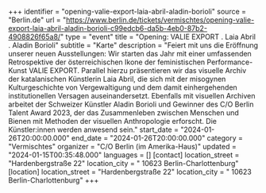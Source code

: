 +++
identifier = "opening-valie-export-laia-abril-aladin-borioli"
source = "Berlin.de"
url = "https://www.berlin.de/tickets/vermischtes/opening-valie-export-laia-abril-aladin-borioli-c99edcb6-da5b-4eb0-87b2-4908826f65a8/"
type = "event"
title = "Opening: VALIE EXPORT . Laia Abril . Aladin Borioli"
subtitle = "Karte"
description = "Feiert mit uns die Eröffnung unserer neuen Ausstellungen: Wir starten das Jahr mit einer umfassenden Retrospektive der österreichischen Ikone der feministischen Performance-Kunst VALIE EXPORT. Parallel hierzu präsentieren wir das visuelle Archiv der katalanischen Künstlerin Laia Abril, die sich mit der misogynen Kulturgeschichte von Vergewaltigung und dem damit einhergehenden institutionellen Versagen auseinandersetzt. Ebenfalls mit visuellen Archiven arbeitet der Schweizer Künstler Aladin Borioli und Gewinner des C/O Berlin Talent Award 2023, der das Zusammenleben zwischen Menschen und Bienen mit Methoden der visuellen Anthropologie erforscht. Die Künstler:innen werden anwesend sein."
start_date = "2024-01-26T20:00:00.000"
end_date = "2024-01-26T20:00:00.000"
category = "Vermischtes"
organizer = "C/O Berlin (im Amerika-Haus)"
updated = "2024-01-15T00:35:48.000"
languages = []
[contact]
location_street = "Hardenbergstraße 22"
location_city = " 10623 Berlin-Charlottenburg"
[location]
location_street = "Hardenbergstraße 22"
location_city = " 10623 Berlin-Charlottenburg"
+++